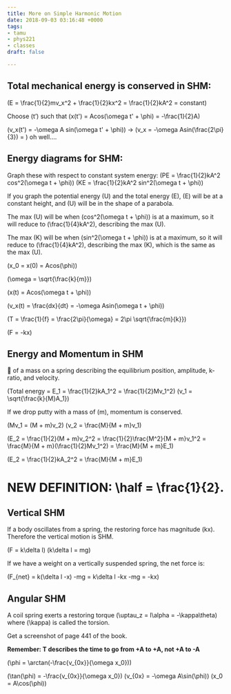```yaml
---
title: More on Simple Harmonic Motion
date: 2018-09-03 03:16:48 +0000
tags:
- tamu
- phys221
- classes
draft: false

---
```

## Total mechanical energy is conserved in SHM:
\(E = \frac{1}{2}mv_x^2 + \frac{1}{2}kx^2 = \frac{1}{2}kA^2 = constant\)

Choose \(t’\) such that \(x(t') = Acos(\omega t' + \phi) = -\frac{1}{2}A\)

\(v_x(t') = -\omega A sin(\omega t' + \phi)\) -> \(v_x = -\omega Asin(\frac{2\pi}{3}) = \) oh well….

## Energy diagrams for SHM:

Graph these with respect to constant system energy:
\(PE = \frac{1}{2}kA^2 cos^2(\omega t + \phi)\)
\(KE = \frac{1}{2}kA^2 sin^2(\omega t + \phi)\)

If you graph the potential energy \(U\) and the total energy \(E\), \(E\) will be at a constant height, and \(U\) will be in the shape of a parabola.

The max \(U\) will be when \(cos^2(\omega t + \phi)\) is at a maximum, so it will reduce to \(\frac{1}{4}kA^2\), describing the max \(U\).

The max \(K\) will be when \(sin^2(\omega t + \phi)\) is at a maximum, so it will reduce to \(\frac{1}{4}kA^2\), describing the max \(K\), which is the same as the max \(U\).

\(x_0 = x(0) = Acos(\phi)\)

\(\omega = \sqrt{\frac{k}{m}}\)

\(x(t) = Acos(\omega t + \phi)\)

\(v_x(t) = \frac{dx}{dt} = -\omega Asin(\omega t + \phi)\)

\(T = \frac{1}{f} = \frac{2\pi}{\omega} = 2\pi \sqrt{\frac{m}{k}}\)

\(F = -kx\)

## Energy and Momentum in SHM
📸 of a mass on a spring describing the equilibrium position, amplitude, k-ratio, and velocity.

\(Total energy = E_1 = \frac{1}{2}kA_1^2 = \frac{1}{2}Mv_1^2\)
\(v_1 = \sqrt{\frac{k}{M}A_1}\)

If we drop putty with a mass of \(m\), momentum is conserved.

\(Mv_1 = (M + m)v_2\)
\(v_2 = \frac{M}{M + m}v_1\)

\(E_2 = \frac{1}{2}(M + m)v_2^2 = \frac{1}{2}\frac{M^2}{M + m}v_1^2 = \frac{M}{M + m}(\frac{1}{2}Mv_1^2) = \frac{M}{M + m}E_1\)

\(E_2 = \frac{1}{2}kA_2^2 = \frac{M}{M + m}E_1\)

# NEW DEFINITION: \half = \frac{1}{2}.
## Vertical SHM
If a body oscillates from a spring, the restoring force has magnitude \(kx\). Therefore the vertical motion is SHM.

\(F = k\delta l\)
\(k\delta l = mg\)

If we have a weight on a vertically suspended spring, the net force is:

\(F_{net} = k(\delta l -x) -mg = k\delta l -kx -mg = -kx\)

## Angular SHM
A coil spring exerts a restoring torque \(\uptau_z = I\alpha = -\kappa\theta\) where \(\kappa\)  is called the torsion.

Get a screenshot of page 441 of the book.

**Remember: T describes the time to go from +A to +A, not +A to -A**

\(\phi = \arctan(-\frac{v_{0x}}{\omega x_0})\)

\(\tan(\phi) = -\frac{v_{0x}}{\omega x_0}\)
\(v_{0x} = -\omega A\sin(\phi)\)
\(x_0 = A\cos(\phi)\)

